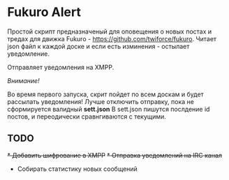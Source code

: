 
Fukuro Alert
=============================
Простой скрипт предназначеный для оповещения о новых постах и тредах для движка Fukuro - https://github.com/twiforce/fukuro. 
Читает json файл к каждой доске и если есть изминения - остылает уведомление.

Отправляет уведомления на XMPP. 

*Внимание!*

Во время первого запуска, скрит пойдет по всем доскам и будет рассылать уведомления! Лучше отключить отправку, пока не сформируется валидный **sett.json**
В sett.json пишутся послдение id постов, и переодически сравнгиваются с текущими.  

TODO
------------
~~* Добавить шифрование в XMPP~~
~~* Отправка уведомлений на IRC канал~~
* Собирать статистику новых сообщений




